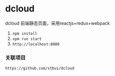 # dcloud

dcloud 前端静态页面，采用reactjs+redux+webpack

1. `npm install`
2. `npm run start`
3. `http://localhost:8080`


### 关联项目

```
https://github.com/stbui/dcloud
```